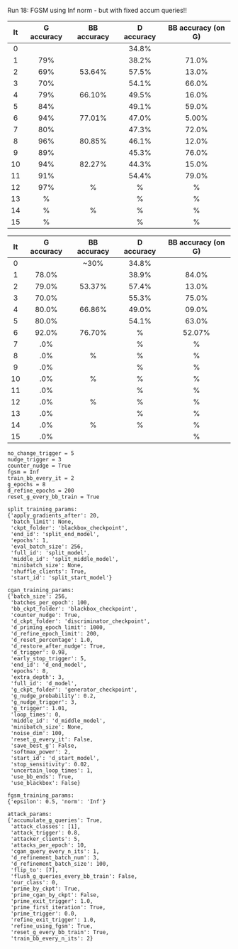 Run 18: FGSM using Inf norm - but with fixed accum queries!!

| It | G accuracy | BB accuracy | D accuracy | BB accuracy (on G) |
|:------:|:------:|:------:|:------:|:------:|
| 0      |     |       | 34.8%  |       |
| 1      | 79% |       | 38.2% | 71.0% |
| 2      | 69% | 53.64% | 57.5%  | 13.0% |
| 3      | 70% |        | 54.1% | 66.0% |
| 4      | 79% | 66.10% | 49.5%  | 16.0% |
| 5      | 84% |        | 49.1% | 59.0% |
| 6      | 94% | 77.01% | 47.0%  | 5.00% |
| 7      | 80% |        | 47.3% | 72.0% |
| 8      | 96% | 80.85% | 46.1%  | 12.0% |
| 9      | 89% |        | 45.3% | 76.0% |
| 10     | 94% | 82.27% | 44.3%  | 15.0% |
| 11     | 91% |        | 54.4% | 79.0% |
| 12     | 97% | % | %  | % |
| 13     | % |        | % | % |
| 14     | % | % | %  | % |
| 15     | % |        | % | % |

| It | G accuracy | BB accuracy | D accuracy | BB accuracy (on G) |
|:------:|:------:|:------:|:------:|:------:|
| 0      |        | ~30%   | 34.8%  |       |
| 1      | 78.0%  |        | 38.9%  | 84.0% |
| 2      | 79.0%  | 53.37% | 57.4%  | 13.0% |
| 3      | 70.0%  |        | 55.3%  | 75.0% |
| 4      | 80.0%  | 66.86% | 49.0%  | 09.0% |
| 5      | 80.0%  |        | 54.1%  | 63.0% |
| 6      | 92.0%  | 76.70% | %  | 52.07% |
| 7      | .0%  |        | %  | % |
| 8      | .0%  | % | %  | % |
| 9      | .0%  |        | %  | % |
| 10     | .0%  | % | %  | % |
| 11     | .0%  |        | %  | % |
| 12     | .0%  | % | %  | % |
| 13     | .0%  |        | %  | % |
| 14     | .0%  | % | %  | % |
| 15     | .0%  |        |   | % |

```
no_change_trigger = 5
nudge_trigger = 3
counter_nudge = True
fgsm = Inf
train_bb_every_it = 2
g_epochs = 8
d_refine_epochs = 200
reset_g_every_bb_train = True
```

```
split_training_params:
{'apply_gradients_after': 20,
 'batch_limit': None,
 'ckpt_folder': 'blackbox_checkpoint',
 'end_id': 'split_end_model',
 'epochs': 1,
 'eval_batch_size': 256,
 'full_id': 'split_model',
 'middle_id': 'split_middle_model',
 'minibatch_size': None,
 'shuffle_clients': True,
 'start_id': 'split_start_model'}

cgan_training_params:
{'batch_size': 256,
 'batches_per_epoch': 100,
 'bb_ckpt_folder': 'blackbox_checkpoint',
 'counter_nudge': True,
 'd_ckpt_folder': 'discriminator_checkpoint',
 'd_priming_epoch_limit': 1000,
 'd_refine_epoch_limit': 200,
 'd_reset_percentage': 1.0,
 'd_restore_after_nudge': True,
 'd_trigger': 0.98,
 'early_stop_trigger': 5,
 'end_id': 'd_end_model',
 'epochs': 8,
 'extra_depth': 3,
 'full_id': 'd_model',
 'g_ckpt_folder': 'generator_checkpoint',
 'g_nudge_probability': 0.2,
 'g_nudge_trigger': 3,
 'g_trigger': 1.01,
 'loop_times': 0,
 'middle_id': 'd_middle_model',
 'minibatch_size': None,
 'noise_dim': 100,
 'reset_g_every_it': False,
 'save_best_g': False,
 'softmax_power': 2,
 'start_id': 'd_start_model',
 'stop_sensitivity': 0.02,
 'uncertain_loop_times': 1,
 'use_bb_ends': True,
 'use_blackbox': False}

fgsm_training_params:
{'epsilon': 0.5, 'norm': 'Inf'}

attack_params:
{'accumulate_g_queries': True,
 'attack_classes': [1],
 'attack_trigger': 0.8,
 'attacker_clients': 5,
 'attacks_per_epoch': 10,
 'cgan_query_every_n_its': 1,
 'd_refinement_batch_num': 3,
 'd_refinement_batch_size': 100,
 'flip_to': [7],
 'flush_g_queries_every_bb_train': False,
 'our_class': 0,
 'prime_by_ckpt': True,
 'prime_cgan_by_ckpt': False,
 'prime_exit_trigger': 1.0,
 'prime_first_iteration': True,
 'prime_trigger': 0.0,
 'refine_exit_trigger': 1.0,
 'refine_using_fgsm': True,
 'reset_g_every_bb_train': True,
 'train_bb_every_n_its': 2}
```